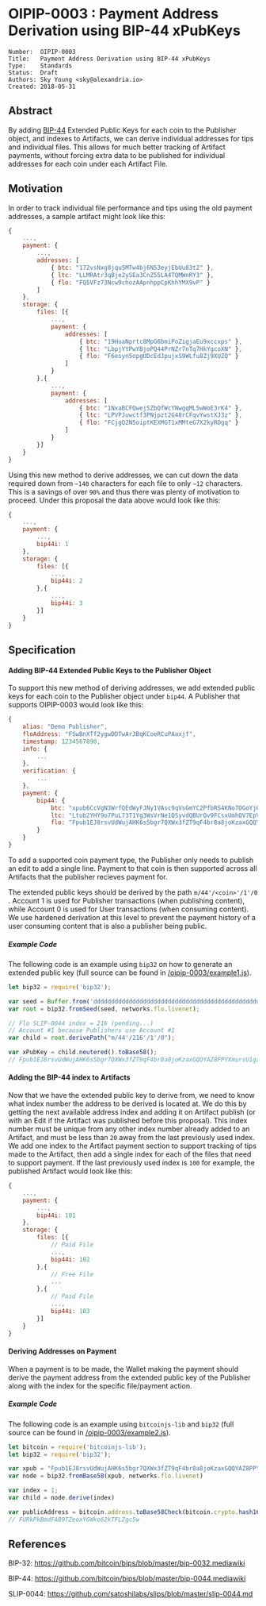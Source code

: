 # OIPIP-0003 : Payment Address Derivation using BIP-44 xPubKeys

```
Number:  OIPIP-0003
Title:   Payment Address Derivation using BIP-44 xPubKeys
Type:    Standards
Status:  Draft
Authors: Sky Young <sky@alexandria.io>
Created: 2018-05-31
```

## Abstract

By adding [BIP-44](https://github.com/bitcoin/bips/blob/master/bip-0044.mediawiki) Extended Public Keys for each coin to the Publisher object, and indexes to Artifacts, we can derive individual addresses for tips and individual files. This allows for much better tracking of Artifact payments, without forcing extra data to be published for individual addresses for each coin under each Artifact File.

## Motivation

In order to track individual file performance and tips using the old payment addresses, a sample artifact might look like this:

```javascript
{
    ...,
    payment: {
        ...,
        addresses: [
            { btc: "172vsNxg8jqu5MTw4bj6N53eyjEbUu83t2" },
            { ltc: "LLMRAtr3qBje2ySEa3CnZ55LA4TQMWnRY3" },
            { flo: "FQ5VFz73Ncw9chozAApnhppCpKhhYMX9vP" }
        ]
    },
    storage: {
        files: [{
            ...,
            payment: {
                addresses: [
                    { btc: "19HuaNprtc8MpG6bmiPoZigjaEu9xccxps" },
                    { ltc: "LbpjYYPwYBjoPQ44PrNZr7nTq7HkYgcoXN" },
                    { flo: "F6esyn5opgUDcEdJpujxS9WLfu8Zj9XUZQ" }
                ]
            }
        },{
            ...,
            payment: {
                addresses: [
                    { btc: "1NxaBCFQwejSZbQfWcYNwgqML5wWoE3rK4" },
                    { ltc: "LPVPJuwctf3PNjpzt2G48rCFqvYwstXJ3z" },
                    { flo: "FCjgQ2N5oiptKEXMGT1xMMteG7X2kyRDgq" }
                ]
            }
        }]
    }
}
```

Using this new method to derive addresses, we can cut down the data required down from `~140` characters for each file to only `~12` characters. This is a savings of over `90%` and thus there was plenty of motivation to proceed. Under this proposal the data above would look like this:

```javascript
{
    ...,
    payment: {
        ...,
        bip44i: 1
    },
    storage: {
        files: [{
            ...,
            bip44i: 2
        },{
            ...,
            bip44i: 3
        }]
    }
}
```

## Specification

#### Adding BIP-44 Extended Public Keys to the Publisher Object

To support this new method of deriving addresses, we add extended public keys for each coin to the Publisher object under `bip44`. A Publisher that supports OIPIP-0003 would look like this:

```javascript
{
    alias: "Demo Publisher",
    floAddress: "FSwBnXTf2ygwDDTwArJBqKCoeRCuPAaxjf",
    timestamp: 1234567890,
    info: {
        ...
    },
    verification: {
        ...    
    },
    payment: {
        bip44: {
            btc: "xpub6CcVgN3WrfQEdWyFJNy1VAsc9qVsGmYC2PfbRS4KNo7DGoYj6stQpriKyN5spPbDUYUnAdyTk4SdiCJn7ZB8UZ7UcRPtmRU3Q9cndmBhRjT",
            ltc: "Ltub2YHY9o7PuL73T1Yg3WsVrNe1QSyvdQBUrQv9FCsxUmhQV7EpVyzHw19FhhC4y26xgm1SB6NUhmvn6ixpzyLqWuMHnXQq3zGFitFoAZfTn7z",
            flo: "Fpub1EJ8rsvUdWujAHK6s5bgr7QXWx3fZT9qF4br8a8joKzaxGQQYAZ8PPYXmursU1gzy395J97dKrWkjHkS1dTWXjBGstZLgBCRR1xKS8dtr8r"
        }
    }
}
```

To add a supported coin payment type, the Publisher only needs to publish an edit to add a single line. Payment to that coin is then supported across all Artifacts that the publisher recieves payment for.

The extended public keys should be derived by the path `m/44'/<coin>'/1'/0` . Account 1 is used for Publisher transactions (when publishing content), while Account 0 is used for User transactions (when consuming content). We use hardened derivation at this level to prevent the payment history of a user consuming content that is also a publisher being public.

##### Example Code

The following code is an example using `bip32` on how to generate an extended public key (full source can be found in [/oipip-0003/example1.js](https://github.com/oipwg/oipips/blob/master/oipip-0003/example1.js)).

```javascript
let bip32 = require('bip32');

var seed = Buffer.from('dddddddddddddddddddddddddddddddddddddddddddddddddddddddddddddddd', 'hex');
var root = bip32.fromSeed(seed, networks.flo.livenet);

// Flo SLIP-0044 index = 216 (pending...)
// Account #1 because Publishers use Account #1
var child = root.derivePath("m/44'/216'/1'/0");

var xPubKey = child.neutered().toBase58();
// Fpub1EJ8rsvUdWujAHK6s5bgr7QXWx3fZT9qF4br8a8joKzaxGQQYAZ8PPYXmursU1gzy395J97dKrWkjHkS1dTWXjBGstZLgBCRR1xKS8dtr8r
```

#### Adding the BIP-44 index to Artifacts

Now that we have the extended public key to derive from, we need to know what index number the address to be derived is located at. We do this by getting the next available address index and adding it on Artifact publish (or with an Edit if the Artifact was published before this proposal). This index number must be unique from any other index number already added to an Artifact, and must be less than `20` away from the last previously used index. We add one index to the Artifact payment section to support tracking of tips made to the Artifact, then add a single index for each of the files that need to support payment. If the last previously used index is `100` for example, the published Artifact would look like this:

```javascript
{
    ...,
    payment: {
        ...,
        bip44i: 101
    },
    storage: {
        files: [{
            // Paid File
            ...,
            bip44i: 102
        },{
            // Free File
            ...
        },{
            // Paid File
            ...,
            bip44i: 103
        }]
    }
}
```

#### Deriving Addresses on Payment

When a payment is to be made, the Wallet making the payment should derive the payment address from the extended public key of the Publisher along with the index for the specific file/payment action.

##### Example Code

The following code is an example using `bitcoinjs-lib` and `bip32` (full source can be found in [/oipip-0003/example2.js](https://github.com/oipwg/oipips/blob/master/oipip-0003/example2.js)).

```javascript
let bitcoin = require('bitcoinjs-lib');
let bip32 = require('bip32');

var xpub = "Fpub1EJ8rsvUdWujAHK6s5bgr7QXWx3fZT9qF4br8a8joKzaxGQQYAZ8PPYXmursU1gzy395J97dKrWkjHkS1dTWXjBGstZLgBCRR1xKS8dtr8r";
var node = bip32.fromBase58(xpub, networks.flo.livenet)

var index = 1;
var child = node.derive(index)

var publicAddress = bitcoin.address.toBase58Check(bitcoin.crypto.hash160(child.publicKey), networks.flo.livenet.pubKeyHash)
// FURkPkBmdFAB9TZeoxYGWko62kTFLZgc5w
```

## References

BIP-32: https://github.com/bitcoin/bips/blob/master/bip-0032.mediawiki

BIP-44: https://github.com/bitcoin/bips/blob/master/bip-0044.mediawiki

SLIP-0044: https://github.com/satoshilabs/slips/blob/master/slip-0044.md
